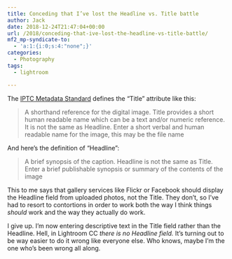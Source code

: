 ```yaml
---
title: Conceding that I’ve lost the Headline vs. Title battle
author: Jack
date: 2018-12-24T21:47:04+00:00
url: /2018/conceding-that-ive-lost-the-headline-vs-title-battle/
mf2_mp-syndicate-to:
  - 'a:1:{i:0;s:4:"none";}'
categories:
  - Photography
tags:
  - lightroom

---
```

The [IPTC Metadata Standard][1] defines the &#8220;Title&#8221; attribute like this:

<blockquote class="wp-block-quote">
  <p>
    A shorthand reference for the digital image. Title provides a short human readable name which can be a text and/or numeric reference. It is not the same as Headline. Enter a short verbal and human readable name for the image, this may be the file name
  </p>
</blockquote>

And here&#8217;s the definition of &#8220;Headline&#8221;:

<blockquote class="wp-block-quote">
  <p>
    A brief synopsis of the caption. Headline is not the same as Title. Enter a brief publishable synopsis or summary of the contents of the image
  </p>
</blockquote>

This to me says that gallery services like Flickr or Facebook should display the Headline field from uploaded photos, not the Title. They don&#8217;t, so I&#8217;ve had to resort to contortions in order to work both the way I think things _should_ work and the way they actually do work.

I give up. I&#8217;m now entering descriptive text in the Title field rather than the Headline. Hell, in Lightroom CC _there&nbsp;is&nbsp;no&nbsp;Headline&nbsp;field._ It&#8217;s turning out to be way easier to do it wrong like everyone else. Who knows, maybe I&#8217;m the one who&#8217;s been wrong all along.

 [1]: https://www.iptc.org/std/photometadata/specification/IPTC-PhotoMetadata-201007.pdf